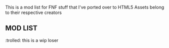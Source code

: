 This is a mod list for FNF stuff that I've ported over to HTML5
Assets belong to their respective creators


MOD LIST
-----------------

:trolled: this is a wip loser
